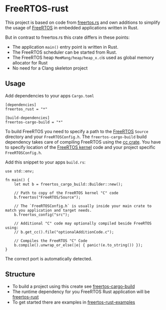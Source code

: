 # FreeRTOS-rust

This project is based on code from [freertos.rs](https://github.com/hashmismatch/freertos.rs) and own additions to
 simplify the usage of [FreeRTOS](https://github.com/FreeRTOS/FreeRTOS-Kernel) in embedded applications written
 in Rust.

But in contrast to freertos.rs this crate differs in these points:

- The application `main()` entry point is written in Rust.
- The FreeRTOS scheduler can be started from Rust.
- The FreeRTOS heap `MemMang/heap/heap_x.c`is used as global memory allocator for Rust
- No need for a Clang skeleton project

## Usage

Add dependencies to your apps `Cargo.toml`

```
[dependencies]
freertos_rust = "*"

[build-dependencies]
freertos-cargo-build = "*"
```

To build FreeRTOS you need to specify a path to the [FreeRTOS](https://github.com/FreeRTOS/FreeRTOS-Kernel) `Source` directory and your `FreeRTOSConfig.h`.
The `freertos-cargo-build` build dependency takes care of compiling FreeRTOS using the
[cc crate](https://crates.io/crates/cc). You have to specify location of the [FreeRTOS kernel](https://github.com/FreeRTOS/FreeRTOS-Kernel)
code and your project specific `FreeRTOSConfig.h`. 

Add this snippet to your apps `build.rs`:
```
use std::env;

fn main() {
    let mut b = freertos_cargo_build::Builder::new();

    // Path to copy of the FreeRTOS kernel "C" code
    b.freertos("FreeRTOS/Source");

    // The `FreeRTOSConfig.h` is usually inside your main crate to match you application and target needs.
    b.freertos_config("src"); 

    // Additional "C" code may optionally compiled beside FreeRTOS using:
    // b.get_cc().file("optionalAdditionCode.c");

    // Compiles the FreeRTOS "C" Code
    b.compile().unwrap_or_else(|e| { panic!(e.to_string()) });
}

```
The correct port is automatically detected.

## Structure

* To build a project using this create see [freertos-cargo-build](freertos-cargo-build/README.md)
* The runtime dependency for you FreeRTOS Rust application will be [freertos-rust](freertos-rust/README.md)
* To get started there are examples in [freertos-rust-examples](freertos-rust-examples/README.md)




